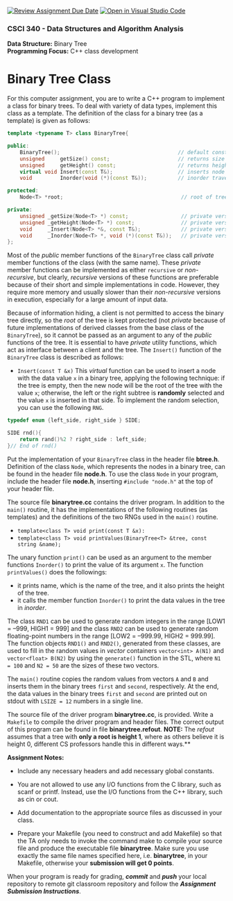 [![Review Assignment Due Date](https://classroom.github.com/assets/deadline-readme-button-24ddc0f5d75046c5622901739e7c5dd533143b0c8e959d652212380cedb1ea36.svg)](https://classroom.github.com/a/dupzxMeo)
[![Open in Visual Studio Code](https://classroom.github.com/assets/open-in-vscode-718a45dd9cf7e7f842a935f5ebbe5719a5e09af4491e668f4dbf3b35d5cca122.svg)](https://classroom.github.com/online_ide?assignment_repo_id=12479879&assignment_repo_type=AssignmentRepo)
### CSCI 340 - Data Structures and Algorithm Analysis

**Data Structure:**  Binary Tree <BR>
**Programming Focus:** C++ class development

# Binary Tree Class

For this computer assignment, you are to write a C++ program to implement a class for binary trees. To deal with variety of data types, implement this class as a template. The definition of the class for a binary tree (as a template) is given as follows:

```c++
template <typename T> class BinaryTree{

public:
    BinaryTree();                                      // default constructor
    unsigned     getSize() const;                      // returns size of tree
    unsigned     getHeight() const;                    // returns height of tree
    virtual void Insert(const T&);                     // inserts node in tree
    void         Inorder(void (*)(const T&));          // inorder traversal of tree

protected:
    Node<T> *root;                                      // root of tree

private:
    unsigned _getSize(Node<T> *) const;                 // private version of getSize()
    unsigned _getHeight(Node<T> *) const;               // private version of getHeight()
    void     _Insert(Node<T> *&, const T&);             // private version of Insert()
    void     _Inorder(Node<T> *, void (*)(const T&));   // private version of Inorder()
};
```

Most of the *public* member functions of the `BinaryTree` class call *private* member functions of the class (with the same name). These *private* member functions can be implemented as either `recursive` or *non-recursive*, but clearly, *recursive* versions of these functions are preferable because of their short and simple implementations in code. However, they require more memory and usually slower than their *non-recursive* versions in execution, especially for a large amount of input data.

Because of information hiding, a client is not permitted to access the binary tree directly, so the *root* of the tree is kept protected (not *private* because of future implementations of derived classes from the base class of the `BinaryTree`), so it cannot be passed as an argument to any of the *public* functions of the tree. It is essential to have *private* utility functions, which act as interface between a client and the tree. The `Insert()` function of the `BinaryTree` class is described as follows:

- `Insert(const T &x)` This *virtual* function can be used to insert a node with the data value `x` in a binary tree, applying the following technique: if the tree is empty, then the new node will be the root of the tree with the value `x`; otherwise, the left or the right subtree is **randomly** selected and the value `x` is inserted in that side. To implement the random selection, you can use the following `RNG`.

```c++
typedef enum {left_side, right_side } SIDE;

SIDE rnd(){ 
    return rand()%2 ? right_side : left_side;
}// End of rnd()
```

Put the implementation of your `BinaryTree` class in the header file **btree.h**. Definition of the class `Node`, which represents the nodes in a binary tree, can be found in the header file **node.h**. To use the class `Node` in your program, include the header file **node.h**, inserting `#include "node.h"` at the top of your header file.

The source file **binarytree.cc** contains the driver program. In addition to the `main()` routine, it has the implementations of the following routines (as templates) and the definitions of the two RNGs used in the `main()` routine.

- `template<class T> void print(const T &x):`
- `template<class T> void printValues(BinaryTree<T> &tree, const string &name);`

The unary function `print()` can be used as an argument to the member functions `Inorder()` to print the value of its argument `x`. The function `printValues()` does the followings:

- it prints name, which is the name of the tree, and it also prints the height of the tree.
- it calls the member function `Inorder()` to print the data values in the tree in *inorder*.

The class `RND1` can be used to generate random integers in the range [LOW1 = –999, HIGH1 = 999] and the class `RND2` can be used to generate random floating-point numbers in the range [LOW2 = –999.99, HIGH2 = 999.99]. The function objects `RND1()` and `RND2()`, generated from these classes, are used to fill in the random values in *vector* containers `vector<int> A(N1)` and `vector<float> B(N2)` by using the `generate()` function in the STL, where `N1 = 100` and `N2 = 50` are the sizes of these two vectors. 

The `main()` routine copies the random values from vectors `A` and `B` and inserts them in the binary trees `first` and `second`, respectively. At the end, the data values in the binary trees `first` and `second` are printed out on stdout with `LSIZE = 12` numbers in a single line.

The source file of the driver program **binarytree.cc**, is provided. Write a `Makefile` to compile the driver program and header files. The correct output of this program can be found in file **binarytree.refout**. **NOTE:** The _refout_ assumes that a tree with **only a root is height 1**, where as others believe it is height 0, different CS professors handle this in different ways.**

**Assignment Notes:**

- Include any necessary headers and add necessary global constants.

- You are not allowed to use any I/O functions from the C library, such as scanf or printf. Instead, use the I/O functions from the C++ library, such as cin or cout.

- Add documentation to the appropriate source files as discussed in your class.

- Prepare your Makefile (you need to construct and add Makefile) so that the TA only needs to invoke the command make to compile your source file and produce the executable file **binarytree**. Make sure you use exactly the same file names specified here, i.e. **binarytree**, in your Makefile, otherwise your **submission will get 0 points**.

When your program is ready for grading, ***commit*** and ***push*** your local repository to remote git classroom repository and follow the _**Assignment Submission Instructions**_.
